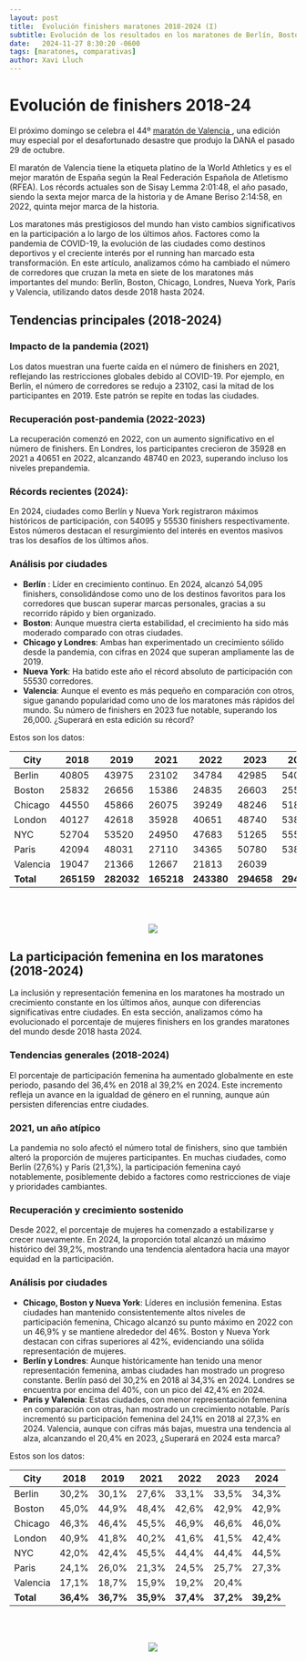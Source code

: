 ```yaml
---
layout: post
title:  Evolución finishers maratones 2018-2024 (I)
subtitle: Evolución de los resultados en los maratones de Berlín, Boston, Chicago, Londres, Nueva York, París y Valencia
date:   2024-11-27 8:30:20 -0600
tags: [maratones, comparativas]
author: Xavi Lluch
---
```

Evolución de finishers 2018-24
============
El próximo domingo se celebra el 44º [maratón de Valencia ](https://www.valenciaciudaddelrunning.com/maraton/maraton/), una edición muy especial por el desafortunado desastre que produjo la DANA el pasado 29 de octubre.

El maratón de Valencia tiene la etiqueta platino de la World Athletics y es el mejor maratón de España según la Real Federación Española de Atletismo (RFEA). Los récords actuales son de Sisay Lemma 2:01:48, el año pasado, siendo la sexta mejor marca de la historia y de Amane Beriso 2:14:58, en 2022, quinta mejor marca de la historia.

Los maratones más prestigiosos del mundo han visto cambios significativos en la participación a lo largo de los últimos años. Factores como la pandemia de COVID-19, la evolución de las ciudades como destinos deportivos y el creciente interés por el running han marcado esta transformación. En este artículo, analizamos cómo ha cambiado el número de corredores que cruzan la meta en siete de los maratones más importantes del mundo: Berlín, Boston, Chicago, Londres, Nueva York, París y Valencia, utilizando datos desde 2018 hasta 2024.

## Tendencias principales (2018-2024)

### Impacto de la pandemia (2021)
Los datos muestran una fuerte caída en el número de finishers en 2021, reflejando las restricciones globales debido al COVID-19. Por ejemplo, en Berlín, el número de corredores se redujo a 23102, casi la mitad de los participantes en 2019. Este patrón se repite en todas las ciudades.

### Recuperación post-pandemia (2022-2023)
La recuperación comenzó en 2022, con un aumento significativo en el número de finishers. En Londres, los participantes crecieron de 35928 en 2021 a 40651 en 2022, alcanzando 48740 en 2023, superando incluso los niveles prepandemia.

### Récords recientes (2024):
En 2024, ciudades como Berlín y Nueva York registraron máximos históricos de participación, con 54095 y 55530 finishers respectivamente. Estos números destacan el resurgimiento del interés en eventos masivos tras los desafíos de los últimos años.

### Análisis por ciudades

* __Berlín__ : Líder en crecimiento continuo. En 2024, alcanzó 54,095 finishers, consolidándose como uno de los destinos favoritos para los corredores que buscan superar marcas personales, gracias a su recorrido rápido y bien organizado.
* __Boston__: Aunque muestra cierta estabilidad, el crecimiento ha sido más moderado comparado con otras ciudades.
* __Chicago y Londres__: Ambas han experimentado un crecimiento sólido desde la pandemia, con cifras en 2024 que superan ampliamente las de 2019.
* __Nueva York__: Ha batido este año el récord absoluto de participación con 55530 corredores.
* __Valencia__: Aunque el evento es más pequeño en comparación con otros, sigue ganando popularidad como uno de los maratones más rápidos del mundo. Su número de finishers en 2023 fue notable, superando los 26,000. ¿Superará en esta edición su récord?

Estos son los datos:

| City      | 2018   | 2019   | 2021   | 2022   | 2023   | 2024   |
|-----------|--------|--------|--------|--------|--------|--------|
| Berlin    | 40805  | 43975  | 23102  | 34784  | 42985  | 54095  |
| Boston    | 25832  | 26656  | 15386  | 24835  | 26603  | 25545  |
| Chicago   | 44550  | 45866  | 26075  | 39249  | 48246  | 51860  |
| London    | 40127  | 42618  | 35928  | 40651  | 48740  | 53878  |
| NYC       | 52704  | 53520  | 24950  | 47683  | 51265  | 55530  |
| Paris     | 42094  | 48031  | 27110  | 34365  | 50780  | 53899  |
| Valencia  | 19047  | 21366  | 12667  | 21813  | 26039  |        |
| **Total** | **265159** | **282032** | **165218** | **243380** | **294658** | **294807** |

<br><br>

<center><img src='../assets/img/posts/20241127/Finishers.jpg'></center>



## La participación femenina en los maratones (2018-2024)
La inclusión y representación femenina en los maratones ha mostrado un crecimiento constante en los últimos años, aunque con diferencias significativas entre ciudades. En esta sección, analizamos cómo ha evolucionado el porcentaje de mujeres finishers en los grandes maratones del mundo desde 2018 hasta 2024.

### Tendencias generales (2018-2024)
El porcentaje de participación femenina ha aumentado globalmente en este periodo, pasando del 36,4% en 2018 al 39,2% en 2024. Este incremento refleja un avance en la igualdad de género en el running, aunque aún persisten diferencias entre ciudades.

### 2021, un año atípico
La pandemia no solo afectó el número total de finishers, sino que también alteró la proporción de mujeres participantes. En muchas ciudades, como Berlín (27,6%) y París (21,3%), la participación femenina cayó notablemente, posiblemente debido a factores como restricciones de viaje y prioridades cambiantes.

### Recuperación y crecimiento sostenido
Desde 2022, el porcentaje de mujeres ha comenzado a estabilizarse y crecer nuevamente. En 2024, la proporción total alcanzó un máximo histórico del 39,2%, mostrando una tendencia alentadora hacia una mayor equidad en la participación.

### Análisis por ciudades

* __Chicago, Boston y Nueva York__: Líderes en inclusión femenina. Estas ciudades han mantenido consistentemente altos niveles de participación femenina, Chicago alcanzó su punto máximo en 2022 con un 46,9% y se mantiene alrededor del 46%. Boston y Nueva York destacan con cifras superiores al 42%, evidenciando una sólida representación de mujeres.
* __Berlín y Londres__: Aunque históricamente han tenido una menor representación femenina, ambas ciudades han mostrado un progreso constante. Berlín pasó del 30,2% en 2018 al 34,3% en 2024. Londres se encuentra por encima del 40%, con un pico del 42,4% en 2024.
* __París y Valencia__: Estas ciudades, con menor representación femenina en comparación con otras, han mostrado un crecimiento notable. París incrementó su participación femenina del 24,1% en 2018 al 27,3% en 2024. Valencia, aunque con cifras más bajas, muestra una tendencia al alza, alcanzando el 20,4% en 2023, ¿Superará en 2024 esta marca?
  
Estos son los datos:

| City     | 2018   | 2019   | 2021   | 2022   | 2023   | 2024   |
|----------|--------|--------|--------|--------|--------|--------|
| Berlin   | 30,2%  | 30,1%  | 27,6%  | 33,1%  | 33,5%  | 34,3%  |
| Boston   | 45,0%  | 44,9%  | 48,4%  | 42,6%  | 42,9%  | 42,9%  |
| Chicago  | 46,3%  | 46,4%  | 45,5%  | 46,9%  | 46,6%  | 46,0%  |
| London   | 40,9%  | 41,8%  | 40,2%  | 41,6%  | 41,5%  | 42,4%  |
| NYC      | 42,0%  | 42,4%  | 45,5%  | 44,4%  | 44,4%  | 44,5%  |
| Paris    | 24,1%  | 26,0%  | 21,3%  | 24,5%  | 25,7%  | 27,3%  |
| Valencia | 17,1%  | 18,7%  | 15,9%  | 19,2%  | 20,4%  |        |
| **Total**| **36,4%** | **36,7%** | **35,9%** | **37,4%** | **37,2%** | **39,2%** |


<br><br>

<center><img src='../assets/img/posts/20241127/FinishersWomen.jpg'></center>